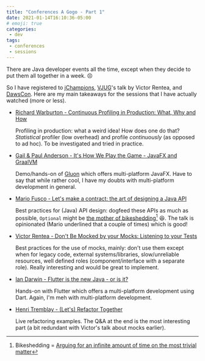 ```yaml
---
title: "Conferences A Gogo - Part 1"
date: 2021-01-14T16:10:36-05:00
# emoji: true
categories:
 - dev
tags:
 - conferences
 - sessions
---
```


There are Java developer events all the time, except when they decide to put them all together in a week. :persevere:

So I have registered to [jChampions](https://jchampionsconf.com), [VJUG](http://virtualjug.com)'s talk by Victor Rentea, and [DawsCon](https://www.dawsoncollege.qc.ca/dawscon/). Here are my main takeaways for the sessions that I have actually watched (more or less).

 * [Richard Warburton - Continuous Profiling in Production: What, Why and How](https://youtu.be/nUwujM7fitE)

    Profiling in production: what a weird idea! How does one do that? *Statistical* profiler (low overhead) and profile *continuously* (as opposed to ad hoc). To be investigated and tried in practice.

 * [Gail & Paul Anderson - It's How We Play the Game - JavaFX and GraalVM](https://youtu.be/dGdzM4K1zoQ)

    Demo/hands-on of [Gluon](https://gluonhq.com) which offers multi-platform JavaFX. Have to say that while rather cool, I have my doubts with multi-platform development in general.

 * [Mario Fusco - Let's make a contract: the art of designing a Java API](https://youtu.be/6yW-Va1tfLI)

    Best practices for (Java) API design: dogfeed these APIs as much as possible, `Optional` might be [the mother of bikeshedding](https://stuartmarks.files.wordpress.com/2017/03/optionalmotherofallbikesheds-devoxxbe2016.pdf)[^1] :laughing:. The talk is opinionated (Mario underlined that a couple of times) which is good!

[^1]: Bikeshedding = [Arguing for an infinite amount of time on the most trivial matter](https://exceptionnotfound.net/bikeshedding-the-daily-software-anti-pattern/)

 * [Victor Rentea - Don't Be Mocked by your Mocks: Listening to your Tests](https://youtu.be/pKBjufM024U)

    Best practices for the use of mocks, mainly: don't use them except when for legacy code, external systems/libraries, slow/unreliable resources, well defined roles (component/interface with a separate role). Really interesting and would be great to implement.

 * [Ian Darwin - Flutter is the new Java - or is it?](https://youtu.be/0A1YZAz073w)

    Hands-on with Flutter which offers a multi-platform development using Dart. Again, I'm meh with multi-platform development.  

 * [Henri Tremblay - (Let's) Refactor Together](https://youtu.be/hTnrEepswjc)

    Live refactoring examples. The Q&A at the end is the most interesting part (a bit redundant with Victor's talk about mocks earlier).
